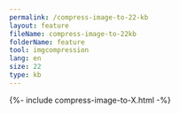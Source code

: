```yaml
---
permalink: /compress-image-to-22-kb
layout: feature
fileName: compress-image-to-22kb
folderName: feature
tool: imgcompression
lang: en
size: 22
type: kb
---
```


{%- include compress-image-to-X.html -%}
